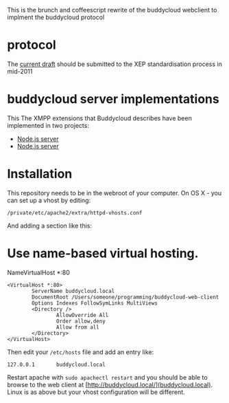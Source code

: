 This is the brunch and coffeescript rewrite of the buddycloud webclient to implment the buddycloud protocol

# protocol

The [current draft](http://buddycloud.org/wiki/XMPP_XEP) should be submitted to the XEP standardisation process in mid-2011

# buddycloud server implementations

This The XMPP extensions that Buddycloud describes have been implemented in two projects:

* [Node.js server](https://github.com/buddycloud/channel-server)
* [Node.js server](https://github.com/buddycloud/channel-server-java)

# Installation

This repository needs to be in the webroot of your computer. On OS X - you can set up a vhost by editing:

    /private/etc/apache2/extra/httpd-vhosts.conf
    
And adding a section like this:

# Use name-based virtual hosting.
NameVirtualHost *:80

    <VirtualHost *:80>
            ServerName buddycloud.local
            DocumentRoot /Users/someone/programming/buddycloud-web-client
            Options Indexes FollowSymLinks MultiViews
            <Directory />
                    AllowOverride All
                    Order allow,deny
                    Allow from all
            </Directory>
    </VirtualHost>

Then edit your `/etc/hosts` file and add an entry like:

    127.0.0.1       buddycloud.local
    
Restart apache with `sudo apachectl restart` and you should be able to browse to the web client at [http://buddycloud.local/](buddycloud.local). Linux is as above but your vhost configuration will be different.